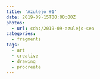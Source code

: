 ```yaml
---
title: 'Azulejo #1'
date: 2019-09-15T00:00:00Z
photos:
  - url: cdn:/2019-09-azulejo-sea
categories:
  - fragments
tags:
  - art
  - creative
  - drawing
  - procreate
---
```


